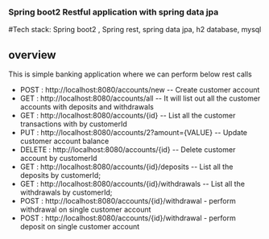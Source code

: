 ### Spring boot2 Restful application with spring data jpa

#Tech stack:
Spring boot2 , Spring rest, spring data jpa, h2 database, mysql

## overview 
This is simple banking application where we can perform below rest calls 

- POST : http://localhost:8080/accounts/new -- Create customer account 
- GET  : http://localhost:8080/accounts/all  -- It will list out all the customer accounts with deposits and withdrawals
- GET  : http://localhost:8080/accounts/{id} -- List all the customer transactions with by customerId
- PUT  : http://localhost:8080/accounts/2?amount={VALUE} -- Update customer account balance
- DELETE : http://localhost:8080/accounts/{id} -- Delete customer account by customerId
- GET : http://localhost:8080/accounts/{id}/deposits  -- List all the deposits by customerId;
- GET : http://localhost:8080/accounts/{id}/withdrawals  -- List all the withdrawals by customerId;
- POST : http://localhost:8080/accounts/{id}/withdrawal - perform withdrawal on single customer account 
- POST : http://localhost:8080/accounts/{id}/withdrawal - perform deposit on single customer account 

